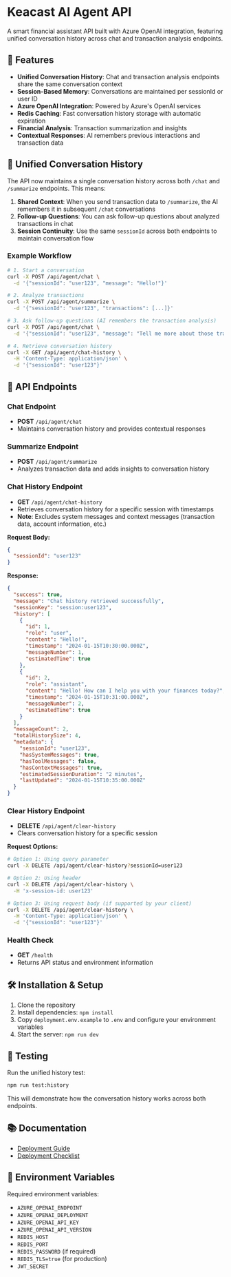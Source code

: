 # Keacast AI Agent API

A smart financial assistant API built with Azure OpenAI integration, featuring unified conversation history across chat and transaction analysis endpoints.

## 🚀 Features

- **Unified Conversation History**: Chat and transaction analysis endpoints share the same conversation context
- **Session-Based Memory**: Conversations are maintained per sessionId or user ID
- **Azure OpenAI Integration**: Powered by Azure's OpenAI services
- **Redis Caching**: Fast conversation history storage with automatic expiration
- **Financial Analysis**: Transaction summarization and insights
- **Contextual Responses**: AI remembers previous interactions and transaction data

## 🔄 Unified Conversation History

The API now maintains a single conversation history across both `/chat` and `/summarize` endpoints. This means:

1. **Shared Context**: When you send transaction data to `/summarize`, the AI remembers it in subsequent `/chat` conversations
2. **Follow-up Questions**: You can ask follow-up questions about analyzed transactions in chat
3. **Session Continuity**: Use the same `sessionId` across both endpoints to maintain conversation flow

### Example Workflow

```bash
# 1. Start a conversation
curl -X POST /api/agent/chat \
  -d '{"sessionId": "user123", "message": "Hello!"}'

# 2. Analyze transactions
curl -X POST /api/agent/summarize \
  -d '{"sessionId": "user123", "transactions": [...]}'

# 3. Ask follow-up questions (AI remembers the transaction analysis)
curl -X POST /api/agent/chat \
  -d '{"sessionId": "user123", "message": "Tell me more about those transactions"}'

# 4. Retrieve conversation history
curl -X GET /api/agent/chat-history \
  -H 'Content-Type: application/json' \
  -d '{"sessionId": "user123"}'
```

## 📡 API Endpoints

### Chat Endpoint
- **POST** `/api/agent/chat`
- Maintains conversation history and provides contextual responses

### Summarize Endpoint  
- **POST** `/api/agent/summarize`
- Analyzes transaction data and adds insights to conversation history

### Chat History Endpoint
- **GET** `/api/agent/chat-history`
- Retrieves conversation history for a specific session with timestamps
- **Note**: Excludes system messages and context messages (transaction data, account information, etc.)

**Request Body:**
```json
{
  "sessionId": "user123"
}
```

**Response:**
```json
{
  "success": true,
  "message": "Chat history retrieved successfully",
  "sessionKey": "session:user123",
  "history": [
    {
      "id": 1,
      "role": "user",
      "content": "Hello!",
      "timestamp": "2024-01-15T10:30:00.000Z",
      "messageNumber": 1,
      "estimatedTime": true
    },
    {
      "id": 2,
      "role": "assistant",
      "content": "Hello! How can I help you with your finances today?",
      "timestamp": "2024-01-15T10:31:00.000Z",
      "messageNumber": 2,
      "estimatedTime": true
    }
  ],
  "messageCount": 2,
  "totalHistorySize": 4,
  "metadata": {
    "sessionId": "user123",
    "hasSystemMessages": true,
    "hasToolMessages": false,
    "hasContextMessages": true,
    "estimatedSessionDuration": "2 minutes",
    "lastUpdated": "2024-01-15T10:35:00.000Z"
  }
}
```

### Clear History Endpoint
- **DELETE** `/api/agent/clear-history`
- Clears conversation history for a specific session

**Request Options:**
```bash
# Option 1: Using query parameter
curl -X DELETE /api/agent/clear-history?sessionId=user123

# Option 2: Using header
curl -X DELETE /api/agent/clear-history \
  -H 'x-session-id: user123'

# Option 3: Using request body (if supported by your client)
curl -X DELETE /api/agent/clear-history \
  -H 'Content-Type: application/json' \
  -d '{"sessionId": "user123"}'
```

### Health Check
- **GET** `/health`
- Returns API status and environment information

## 🛠️ Installation & Setup

1. Clone the repository
2. Install dependencies: `npm install`
3. Copy `deployment.env.example` to `.env` and configure your environment variables
4. Start the server: `npm run dev`

## 🧪 Testing

Run the unified history test:
```bash
npm run test:history
```

This will demonstrate how the conversation history works across both endpoints.

## 📚 Documentation

- [Deployment Guide](DEPLOYMENT_TROUBLESHOOTING.md)
- [Deployment Checklist](DEPLOYMENT_CHECKLIST.md)

## 🔧 Environment Variables

Required environment variables:
- `AZURE_OPENAI_ENDPOINT`
- `AZURE_OPENAI_DEPLOYMENT`
- `AZURE_OPENAI_API_KEY`
- `AZURE_OPENAI_API_VERSION`
- `REDIS_HOST`
- `REDIS_PORT`
- `REDIS_PASSWORD` (if required)
- `REDIS_TLS=true` (for production)
- `JWT_SECRET`

